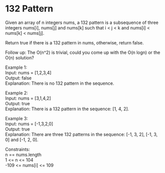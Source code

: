 # 132 Pattern  

Given an array of n integers nums, a 132 pattern is a subsequence of three integers nums[i], nums[j] and nums[k] such that i < j < k and nums[i] < nums[k] < nums[j].  

Return true if there is a 132 pattern in nums, otherwise, return false.  

Follow up: The O(n^2) is trivial, could you come up with the O(n logn) or the O(n) solution?  

Example 1:  
Input: nums = [1,2,3,4]  
Output: false  
Explanation: There is no 132 pattern in the sequence.  

Example 2:  
Input: nums = [3,1,4,2]  
Output: true  
Explanation: There is a 132 pattern in the sequence: [1, 4, 2].  

Example 3:  
Input: nums = [-1,3,2,0]  
Output: true  
Explanation: There are three 132 patterns in the sequence: [-1, 3, 2], [-1, 3, 0] and [-1, 2, 0].  
 

Constraints:  
n == nums.length  
1 <= n <= 104  
-109 <= nums[i] <= 109  
